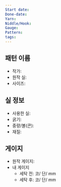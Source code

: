 ```yaml
---
Start date: 
Done-date: 
Yarn: 
Niddle/Hook: 
Gauge: 
Pattern: 
tags:
---
```

## 패턴 이름
- 작가: 
- 원작 실: 
- 사이즈: 

## 실 정보
- 사용한 실:
- 굵기:
- 중량/볼(콘):
- 재질: 
## 게이지
- 원작 게이지: 
- 내 게이지
	- 세탁 전:  코/ 단/ mm
	- 세탁 후:  코/ 단/ mm